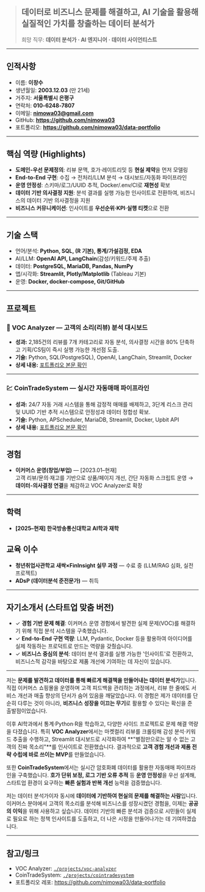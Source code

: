 > ## 데이터로 비즈니스 문제를 해결하고, AI 기술을 활용해 실질적인 가치를 창출하는 데이터 분석가
> 희망 직무: **데이터 분석가 · AI 엔지니어 · 데이터 사이언티스트**

---

## 인적사항
- 이름: **이창수**
- 생년월일: **2003.12.03** (만 21세)
- 거주지: **서울특별시 은평구**
- 연락처: **010-6248-7807**
- 이메일: **nimowa03@gmail.com**
- GitHub: **https://github.com/nimowa03**
- 포트폴리오: **https://github.com/nimowa03/data-portfolio**

---

## 핵심 역량 (Highlights)
- **도메인-우선 문제정의**: 리뷰 문맥, 호가·레이트리밋 등 **현실 제약**을 먼저 모델링
- **End-to-End 구현**: 수집 → 전처리/LLM 분석 → 대시보드/자동화 파이프라인
- **운영 안정성**: 스키마/로그/UUID 추적, Docker/.env/CI로 **재현성** 확보
- **데이터 기반 의사결정 지원**: 분석 결과를 실행 가능한 인사이트로 전환하여, 비즈니스의 데이터 기반 의사결정을 지원
- **비즈니스 커뮤니케이션**: 인사이트를 **우선순위·KPI·실행 티켓**으로 전환

---

## 기술 스택
- 언어/분석: **Python, SQL, (R 기본), 통계/가설검정, EDA**
- AI/LLM: **OpenAI API, LangChain**(감성/키워드/주제 추출)
- 데이터: **PostgreSQL, MariaDB, Pandas, NumPy**
- 앱/시각화: **Streamlit, Plotly/Matplotlib** (Tableau 기본)
- 운영: **Docker, docker-compose, Git/GitHub**

---

## 프로젝트

### 🛒 VOC Analyzer — 고객의 소리(리뷰) 분석 대시보드
- **성과:** 2,185건의 리뷰를 7개 카테고리로 자동 분석, 의사결정 시간을 80% 단축하고 기획/CS팀이 즉시 실행 가능한 개선점 도출.
- **기술:** Python, SQL(PostgreSQL), OpenAI, LangChain, Streamlit, Docker
- **상세 내용:** [포트폴리오 본문 확인](./README.md#project-1--voc-analyzer--커머스-고객-인사이트-플랫폼)

---

### 💹 CoinTradeSystem — 실시간 자동매매 파이프라인
- **성과:** 24/7 자동 거래 시스템을 통해 감정적 매매를 배제하고, 3단계 리스크 관리 및 UUID 기반 추적 시스템으로 안정성과 데이터 정합성 확보.
- **기술:** Python, APScheduler, MariaDB, Streamlit, Docker, Upbit API
- **상세 내용:** [포트폴리오 본문 확인](./README.md#project-2--cointradesystem--핀테크-자동-거래-시스템)

---

## 경험
- **이커머스 운영(창업/부업)** — [2023.01–현재]  
  고객 리뷰/문의·재고를 기반으로 상품/페이지 개선, 간단 자동화 스크립트 운영 → **데이터-의사결정 연결**을 체감하고 VOC Analyzer로 확장

---

## 학력
- **[2025–현재] 한국방송통신대학교 AI학과 재학**

## 교육 이수
- **청년취업사관학교 새싹×FinInsight 실무 과정** — 수료 중 (LLM/RAG 심화, 실전 프로젝트)
- **ADsP (데이터분석 준전문가)** — 취득

---

## 자기소개서 (스타트업 맞춤 버전)

- ✓ **경험 기반 문제 해결**: 이커머스 운영 경험에서 발견한 실제 문제(VOC)를 해결하기 위해 직접 분석 시스템을 구축했습니다.
- ✓ **End-to-End 구현 역량**: LLM, Pydantic, Docker 등을 활용하여 아이디어를 실제 작동하는 프로덕트로 만드는 역량을 갖췄습니다.
- ✓ **비즈니스 중심의 분석**: 데이터 분석 결과를 실행 가능한 '인사이트'로 전환하고, 비즈니스적 감각을 바탕으로 제품 개선에 기여하는 데 자신이 있습니다.

---

저는 **문제를 발견하고 데이터를 통해 빠르게 해결책을 만들어내는 데이터 분석가**입니다.  
직접 이커머스 쇼핑몰을 운영하며 고객 피드백을 관리하는 과정에서, 리뷰 한 줄에도 서비스 개선과 매출 향상의 단서가 숨어 있음을 깨달았습니다. 이 경험은 제가 데이터를 단순히 다루는 것이 아니라, **비즈니스 성장을 이끄는 무기**로 활용할 수 있다는 확신을 준 출발점이었습니다.

이후 AI학과에서 통계·Python·R을 학습하고, 다양한 사이드 프로젝트로 문제 해결 역량을 다졌습니다. 특히 **VOC Analyzer**에서는 마켓컬리 리뷰를 크롤링해 감성 분석·키워드 추출을 수행하고, Streamlit 대시보드로 시각화하여 **"별점만으로는 알 수 없는 고객의 진짜 목소리"**를 인사이트로 전환했습니다. 결과적으로 **고객 경험 개선과 제품 전략 수립에 바로 쓰이는 MVP**를 만들었습니다.

또한 **CoinTradeSystem**에서는 실시간 암호화폐 데이터를 활용한 자동매매 파이프라인을 구축했습니다. **호가 단위 보정, 로그 기반 오류 추적** 등 **운영 안정성**을 우선 설계해, 스타트업 환경이 요구하는 **빠른 실험과 반복 개선** 능력을 검증했습니다.

저는 데이터 분석가이자 동시에 **데이터에 기반하여 현실의 문제를 해결하는 사람**입니다. 이커머스 분야에서 고객의 목소리를 분석해 비즈니스를 성장시켰던 경험을, 이제는 **공공의 이익**을 위해 사용하고 싶습니다. 데이터 기반의 빠른 분석과 검증으로 시민들이 실제로 필요로 하는 정책 인사이트를 도출하고, 더 나은 시정을 만들어나가는 데 기여하겠습니다.

---

## 참고/링크
- VOC Analyzer: [`./projects/voc-analyzer`](./projects/voc-analyzer)
- CoinTradeSystem: [`./projects/cointradesystem`](./projects/cointradesystem)
- 포트폴리오 레포: https://github.com/nimowa03/data-portfolio